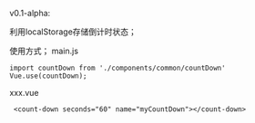 v0.1-alpha:

利用localStorage存储倒计时状态；

使用方式；
main.js

    import countDown from './components/common/countDown'
    Vue.use(countDown);

xxx.vue

     <count-down seconds="60" name="myCountDown"></count-down>
